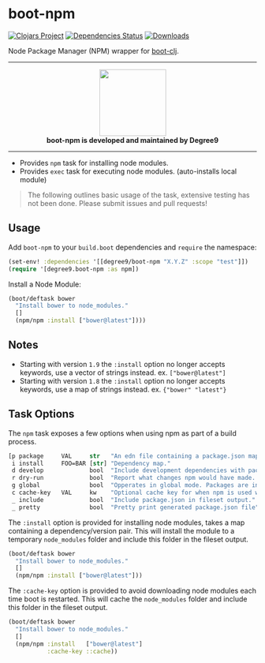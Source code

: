 # boot-npm
[![Clojars Project](https://img.shields.io/clojars/v/degree9/boot-npm.svg)](https://clojars.org/degree9/boot-npm)
[![Dependencies Status](https://jarkeeper.com/degree9/boot-npm/status.svg)](https://jarkeeper.com/degree9/boot-npm)
[![Downloads](https://jarkeeper.com/degree9/boot-npm/downloads.svg)](https://jarkeeper.com/degree9/boot-npm)
<!--- [![CircleCI](https://circleci.com/gh/degree9/boot-npm.svg?style=svg)](https://circleci.com/gh/degree9/boot-npm) --->

Node Package Manager (NPM) wrapper for [boot-clj][1].

---

<p align="center">
  <a href="https://degree9.io" align="center">
    <img width="135" src="http://degree9.io/images/degree9.png">
  </a>
  <br>
  <b>boot-npm is developed and maintained by Degree9</b>
</p>

---

* Provides `npm` task for installing node modules.
* Provides `exec` task for executing node modules. (auto-installs local module)

> The following outlines basic usage of the task, extensive testing has not been done.
> Please submit issues and pull requests!

## Usage

Add `boot-npm` to your `build.boot` dependencies and `require` the namespace:

```clj
(set-env! :dependencies '[[degree9/boot-npm "X.Y.Z" :scope "test"]])
(require '[degree9.boot-npm :as npm])
```

Install a Node Module:

```clojure
(boot/deftask bower
  "Install bower to node_modules."
  []
  (npm/npm :install ["bower@latest"])))
```

## Notes

- Starting with version `1.9` the `:install` option no longer accepts keywords, use a vector of strings instead.
  ex. `["bower@latest"]`
- Starting with version `1.8` the `:install` option no longer accepts keywords, use a map of strings instead.
  ex. `{"bower" "latest"}`

## Task Options

The `npm` task exposes a few options when using npm as part of a build process.

```clojure
[p package     VAL     str   "An edn file containing a package.json map."
 i install     FOO=BAR [str] "Dependency map."
 d develop             bool  "Include development dependencies with packages."
 r dry-run             bool  "Report what changes npm would have made. (usefull with boot -vv)"
 g global              bool  "Opperates in global mode. Packages are installed to prefix."
 c cache-key   VAL     kw    "Optional cache key for when npm is used with multiple dependency sets."
 _ include             bool  "Include package.json in fileset output."
 _ pretty              bool  "Pretty print generated package.json file"]
```

The `:install` option is provided for installing node modules, takes a map containing a dependency/version pair. This will install the module to a temporary `node_modules` folder and include this folder in the fileset output.

```clojure
(boot/deftask bower
  "Install bower to node_modules."
  []
  (npm/npm :install ["bower@latest"]))
```

The `:cache-key` option is provided to avoid downloading node modules each time boot is restarted. This will cache the `node_modules` folder and include this folder in the fileset output.

```clojure
(boot/deftask bower
  "Install bower to node_modules."
  []
  (npm/npm :install   ["bower@latest"]
           :cache-key ::cache))
```

[1]: https://github.com/boot-clj/boot
